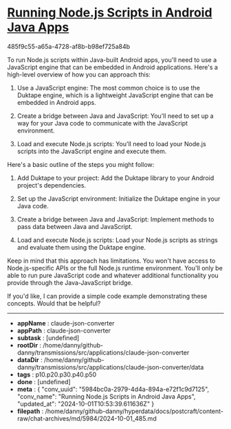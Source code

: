 # [Running Node.js Scripts in Android Java Apps](https://claude.ai/chat/5984bc0a-2979-4d4a-894a-e72f1c9d7125)

485f9c55-a65a-4728-af8b-b98ef725a84b

 To run Node.js scripts within Java-built Android apps, you'll need to use a JavaScript engine that can be embedded in Android applications. Here's a high-level overview of how you can approach this:

1. Use a JavaScript engine: The most common choice is to use the Duktape engine, which is a lightweight JavaScript engine that can be embedded in Android apps.

2. Create a bridge between Java and JavaScript: You'll need to set up a way for your Java code to communicate with the JavaScript environment.

3. Load and execute Node.js scripts: You'll need to load your Node.js scripts into the JavaScript engine and execute them.

Here's a basic outline of the steps you might follow:

1. Add Duktape to your project:
   Add the Duktape library to your Android project's dependencies.

2. Set up the JavaScript environment:
   Initialize the Duktape engine in your Java code.

3. Create a bridge between Java and JavaScript:
   Implement methods to pass data between Java and JavaScript.

4. Load and execute Node.js scripts:
   Load your Node.js scripts as strings and evaluate them using the Duktape engine.

Keep in mind that this approach has limitations. You won't have access to Node.js-specific APIs or the full Node.js runtime environment. You'll only be able to run pure JavaScript code and whatever additional functionality you provide through the Java-JavaScript bridge.

If you'd like, I can provide a simple code example demonstrating these concepts. Would that be helpful?

---

* **appName** : claude-json-converter
* **appPath** : claude-json-converter
* **subtask** : [undefined]
* **rootDir** : /home/danny/github-danny/transmissions/src/applications/claude-json-converter
* **dataDir** : /home/danny/github-danny/transmissions/src/applications/claude-json-converter/data
* **tags** : p10.p20.p30.p40.p50
* **done** : [undefined]
* **meta** : {
  "conv_uuid": "5984bc0a-2979-4d4a-894a-e72f1c9d7125",
  "conv_name": "Running Node.js Scripts in Android Java Apps",
  "updated_at": "2024-10-01T10:53:39.611636Z"
}
* **filepath** : /home/danny/github-danny/hyperdata/docs/postcraft/content-raw/chat-archives/md/5984/2024-10-01_485.md